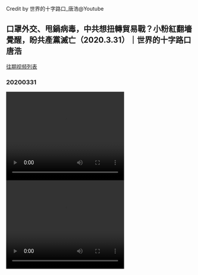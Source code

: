 Credit by 世界的十字路口_唐浩@Youtube
## 口罩外交、甩鍋病毒，中共想扭轉貿易戰？小粉紅翻墻覺醒，盼共產黨滅亡（2020.3.31）｜世界的十字路口 唐浩
[往期视频列表](/世界的十字路口_唐浩/list.html)
### 20200331
<video width="320" height="240" controls>
  <source src="/世界的十字路口_唐浩/videos/20200331_6QqJvxe7IMs-split-001.mp4" type="video/mp4">
</video>
<video width="320" height="240" controls>
  <source src="/世界的十字路口_唐浩/videos/20200331_6QqJvxe7IMs-split-002.mp4" type="video/mp4">
</video>
